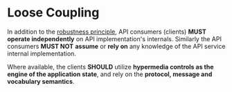 # Loose Coupling

In addition to the [robustness principle](https://github.com/adidas-group/api-guidelines/tree/e28e6b756cc7b7bdd2b8784e8ebc2bf452a75377/rest/clients/core-principles/robustness.md), API consumers \(clients\) **MUST** **operate independently** on API implementation's internals. Similarly the API consumers **MUST NOT** **assume** or **rely on** any knowledge of the API service internal implementation.

Where available, the clients **SHOULD** utilize **hypermedia controls as the engine of the application state**, and rely on the **protocol, message and vocabulary semantics**.

